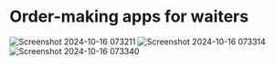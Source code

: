 # Order-making apps for waiters

![Screenshot 2024-10-16 073211](https://github.com/user-attachments/assets/d7f01f43-4481-48c2-9e0e-af8270a2825c)
![Screenshot 2024-10-16 073314](https://github.com/user-attachments/assets/cea94cd8-a8b6-4dab-8a74-bd891e89e786)
![Screenshot 2024-10-16 073340](https://github.com/user-attachments/assets/05fcf6a8-3e7f-48ac-9bb1-5bd4e6245c1d)
